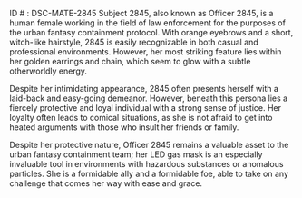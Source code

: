 ID # : DSC-MATE-2845
Subject 2845, also known as Officer 2845, is a human female working in the field of law enforcement for the purposes of the urban fantasy containment protocol. With orange eyebrows and a short, witch-like hairstyle, 2845 is easily recognizable in both casual and professional environments. However, her most striking feature lies within her golden earrings and chain, which seem to glow with a subtle otherworldly energy.

Despite her intimidating appearance, 2845 often presents herself with a laid-back and easy-going demeanor. However, beneath this persona lies a fiercely protective and loyal individual with a strong sense of justice. Her loyalty often leads to comical situations, as she is not afraid to get into heated arguments with those who insult her friends or family.

Despite her protective nature, Officer 2845 remains a valuable asset to the urban fantasy containment team; her LED gas mask is an especially invaluable tool in environments with hazardous substances or anomalous particles. She is a formidable ally and a formidable foe, able to take on any challenge that comes her way with ease and grace.